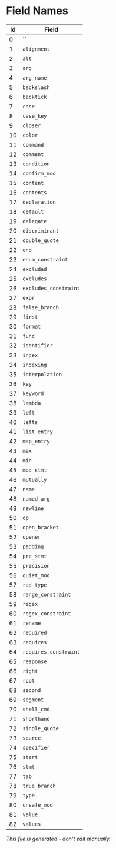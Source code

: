 # Field Names

|  Id | Field                                    |
|-----|------------------------------------------|
|   0 | ``                                       |
|   1 | `alignment`                              |
|   2 | `alt`                                    |
|   3 | `arg`                                    |
|   4 | `arg_name`                               |
|   5 | `backslash`                              |
|   6 | `backtick`                               |
|   7 | `case`                                   |
|   8 | `case_key`                               |
|   9 | `closer`                                 |
|  10 | `color`                                  |
|  11 | `command`                                |
|  12 | `comment`                                |
|  13 | `condition`                              |
|  14 | `confirm_mod`                            |
|  15 | `content`                                |
|  16 | `contents`                               |
|  17 | `declaration`                            |
|  18 | `default`                                |
|  19 | `delegate`                               |
|  20 | `discriminant`                           |
|  21 | `double_quote`                           |
|  22 | `end`                                    |
|  23 | `enum_constraint`                        |
|  24 | `excluded`                               |
|  25 | `excludes`                               |
|  26 | `excludes_constraint`                    |
|  27 | `expr`                                   |
|  28 | `false_branch`                           |
|  29 | `first`                                  |
|  30 | `format`                                 |
|  31 | `func`                                   |
|  32 | `identifier`                             |
|  33 | `index`                                  |
|  34 | `indexing`                               |
|  35 | `interpolation`                          |
|  36 | `key`                                    |
|  37 | `keyword`                                |
|  38 | `lambda`                                 |
|  39 | `left`                                   |
|  40 | `lefts`                                  |
|  41 | `list_entry`                             |
|  42 | `map_entry`                              |
|  43 | `max`                                    |
|  44 | `min`                                    |
|  45 | `mod_stmt`                               |
|  46 | `mutually`                               |
|  47 | `name`                                   |
|  48 | `named_arg`                              |
|  49 | `newline`                                |
|  50 | `op`                                     |
|  51 | `open_bracket`                           |
|  52 | `opener`                                 |
|  53 | `padding`                                |
|  54 | `pre_stmt`                               |
|  55 | `precision`                              |
|  56 | `quiet_mod`                              |
|  57 | `rad_type`                               |
|  58 | `range_constraint`                       |
|  59 | `regex`                                  |
|  60 | `regex_constraint`                       |
|  61 | `rename`                                 |
|  62 | `required`                               |
|  63 | `requires`                               |
|  64 | `requires_constraint`                    |
|  65 | `response`                               |
|  66 | `right`                                  |
|  67 | `root`                                   |
|  68 | `second`                                 |
|  69 | `segment`                                |
|  70 | `shell_cmd`                              |
|  71 | `shorthand`                              |
|  72 | `single_quote`                           |
|  73 | `source`                                 |
|  74 | `specifier`                              |
|  75 | `start`                                  |
|  76 | `stmt`                                   |
|  77 | `tab`                                    |
|  78 | `true_branch`                            |
|  79 | `type`                                   |
|  80 | `unsafe_mod`                             |
|  81 | `value`                                  |
|  82 | `values`                                 |

*This file is generated - don't edit manually.*
